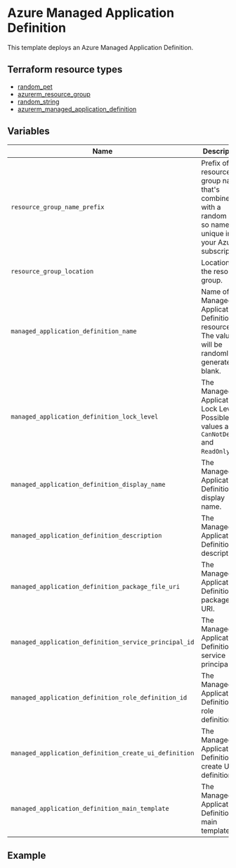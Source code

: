 # Azure Managed Application Definition
This template deploys an Azure Managed Application Definition.

## Terraform resource types

- [random_pet](https://registry.terraform.io/providers/hashicorp/random/latest/docs/resources/pet)
- [azurerm_resource_group](https://registry.terraform.io/providers/hashicorp/azurerm/latest/docs/resources/resource_group)
- [random_string](https://registry.terraform.io/providers/hashicorp/random/latest/docs/resources/string)
- [azurerm_managed_application_definition](https://registry.terraform.io/providers/hashicorp/azurerm/latest/docs/resources/managed_application_definition)

## Variables

| Name | Description | Default value |
|-|-|-|
| `resource_group_name_prefix` | Prefix of the resource group name that's combined with a random ID so name is unique in your Azure subscription. | rg |
| `resource_group_location` | Location of the resource group. | eastus |
| `managed_application_definition_name` | Name of the Managed Application Definition resource. The value will be randomly generated if blank. | "" |
| `managed_application_definition_lock_level` | The Managed Application Lock Level. Possible values are `CanNotDelete` and `ReadOnly`. | CanNotDelete |
| `managed_application_definition_display_name` | The Managed Application Definition display name. | "" |
| `managed_application_definition_description` | The Managed Application Definition description. | "" |
| `managed_application_definition_package_file_uri` | The Managed Application Definition package file URI. | "" |
| `managed_application_definition_service_principal_id` | The Managed Application Definition service principal ID. | "" |
| `managed_application_definition_role_definition_id` | The Managed Application Definition role definition ID. | "" |
| `managed_application_definition_create_ui_definition` | The Managed Application Definition create UI definition. | "" |
| `managed_application_definition_main_template` | The Managed Application Definition main template. | "" |

## Example